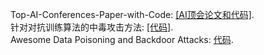 Top-AI-Conferences-Paper-with-Code: [[AI顶会论文和代码]](https://github.com/MLNLP-World/Top-AI-Conferences-Paper-with-Code?tab=readme-ov-file).  
针对对抗训练算法的中毒攻击方法: [[代码]](https://github.com/zjfheart/Poison-adv-training).  
Awesome Data Poisoning and Backdoor Attacks: [代码](https://github.com/penghui-yang/awesome-data-poisoning-and-backdoor-attacks/blob/master/README.md).  
